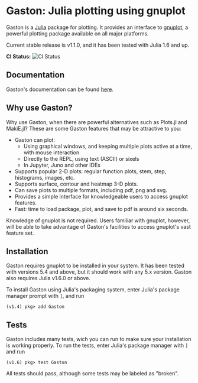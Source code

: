 Gaston: Julia plotting using gnuplot
==================================== 

Gaston is a [Julia](https://julialang.org) package for plotting. It provides an interface to [gnuplot](http://gnuplot.info), a powerful plotting package available on all major platforms.

Current stable release is v1.1.0, and it has been tested with Julia 1.6 and up.

**CI Status:** ![CI Status](https://github.com/mbaz/Gaston.jl/actions/workflows/ci.yml/badge.svg)

Documentation
-------------

Gaston's documentation can be found [here](https://mbaz.github.io/Gaston.jl/stable/).

Why use Gaston?
--------------

Why use Gaston, when there are powerful alternatives such as Plots.jl and MakiE.jl? These are some Gaston features that may be attractive to you:

* Gaston can plot:
    * Using graphical windows, and keeping multiple plots active at a time, with mouse interaction
    * Directly to the REPL, using text (ASCII) or sixels
    * In Jupyter, Juno and other IDEs
* Supports popular 2-D plots: regular function plots, stem, step, histograms, images, etc.
* Supports surface, contour and heatmap 3-D plots.
* Can save plots to multiple formats, including pdf, png and svg.
* Provides a simple interface for knowledgeable users to access gnuplot features.
* Fast: time to load package, plot, and save to pdf is around six seconds.

Knowledge of gnuplot is not required. Users familiar with gnuplot, however, will be able to take advantage of Gaston's facilities to access gnuplot's vast feature set.

Installation
------------

Gaston requires gnuplot to be installed in your system. It has been tested with versions 5.4 and above, but it should work with any 5.x version. Gaston also requires Julia v1.6.0 or above.

To install Gaston using Julia's packaging system, enter Julia's package manager prompt with `]`, and run

    (v1.4) pkg> add Gaston

Tests
-----

Gaston includes many tests, wich you can run to make sure your installation is
working properly. To run the tests, enter Julia's package manager with `]` and run

    (v1.6) pkg> test Gaston

All tests should pass, although some tests may be labeled as "broken".
